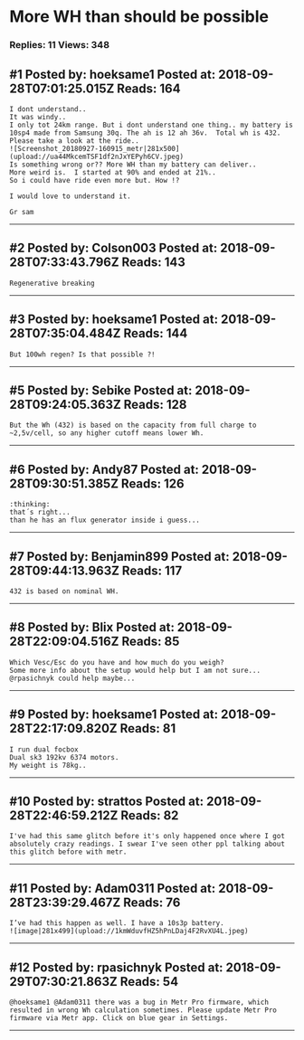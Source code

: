 # More WH than should be possible

### Replies: 11 Views: 348

## \#1 Posted by: hoeksame1 Posted at: 2018-09-28T07:01:25.015Z Reads: 164

```
I dont understand.. 
It was windy.. 
I only tot 24km range. But i dont understand one thing.. my battery is 10sp4 made from Samsung 30q. The ah is 12 ah 36v.  Total wh is 432. 
Please take a look at the ride.. 
![Screenshot_20180927-160915_metr|281x500](upload://ua44MkcemTSF1df2nJxYEPyh6CV.jpeg) 
Is something wrong or?? More WH than my battery can deliver.. 
More weird is.  I started at 90% and ended at 21%.. 
So i could have ride even more but. How !?

I would love to understand it.

Gr sam
```

---
## \#2 Posted by: Colson003 Posted at: 2018-09-28T07:33:43.796Z Reads: 143

```
Regenerative breaking
```

---
## \#3 Posted by: hoeksame1 Posted at: 2018-09-28T07:35:04.484Z Reads: 144

```
But 100wh regen? Is that possible ?!
```

---
## \#5 Posted by: Sebike Posted at: 2018-09-28T09:24:05.363Z Reads: 128

```
But the Wh (432) is based on the capacity from full charge to ~2,5v/cell, so any higher cutoff means lower Wh.
```

---
## \#6 Posted by: Andy87 Posted at: 2018-09-28T09:30:51.385Z Reads: 126

```
:thinking:
that´s right...
than he has an flux generator inside i guess...
```

---
## \#7 Posted by: Benjamin899 Posted at: 2018-09-28T09:44:13.963Z Reads: 117

```
432 is based on nominal WH.
```

---
## \#8 Posted by: Blix Posted at: 2018-09-28T22:09:04.516Z Reads: 85

```
Which Vesc/Esc do you have and how much do you weigh?
Some more info about the setup would help but I am not sure...
@rpasichnyk could help maybe...
```

---
## \#9 Posted by: hoeksame1 Posted at: 2018-09-28T22:17:09.820Z Reads: 81

```
I run dual focbox 
Dual sk3 192kv 6374 motors. 
My weight is 78kg..
```

---
## \#10 Posted by: strattos Posted at: 2018-09-28T22:46:59.212Z Reads: 82

```
I've had this same glitch before it's only happened once where I got absolutely crazy readings. I swear I've seen other ppl talking about this glitch before with metr.
```

---
## \#11 Posted by: Adam0311 Posted at: 2018-09-28T23:39:29.467Z Reads: 76

```
I’ve had this happen as well. I have a 10s3p battery.
![image|281x499](upload://1kmWduvfHZ5hPnLDaj4F2RvXU4L.jpeg)
```

---
## \#12 Posted by: rpasichnyk Posted at: 2018-09-29T07:30:21.863Z Reads: 54

```
@hoeksame1 @Adam0311 there was a bug in Metr Pro firmware, which resulted in wrong Wh calculation sometimes. Please update Metr Pro firmware via Metr app. Click on blue gear in Settings.
```

---
